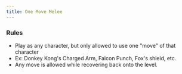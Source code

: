 ```yaml
---
title: One Move Melee
---
```


### Rules
- Play as any character, but only allowed to use one "move" of that character
- Ex: Donkey Kong's Charged Arm, Falcon Punch, Fox's shield, etc.
- Any move is allowed while recovering back onto the level.
